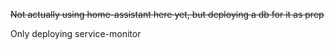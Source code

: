 ~~Not actually using home-assistant here yet, but deploying a db for it as prep~~

Only deploying service-monitor
